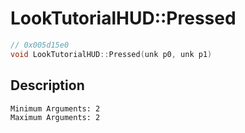 # LookTutorialHUD::Pressed
```c
// 0x005d15e0
void LookTutorialHUD::Pressed(unk p0, unk p1)
```
## Description
```
Minimum Arguments: 2
Maximum Arguments: 2
```
